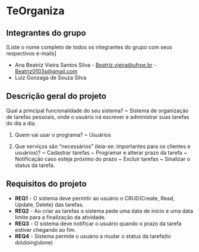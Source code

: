 # TeOrganiza

## Integrantes do grupo 
[Liste o nome completo de todos os integrantes do grupo com seus respectivos e-mails]
 * Ana Beatriz Vieira Santos Silva - Beatriz.vieira@ufrpe.br - Beatriz0103s@gmail.com
 *  Luiz Gonzaga de Souza Silva 

## Descrição geral do projeto 
Qual a principal funcionalidade do seu sistema? 
~ Sistema de organização de tarefas pessoais, onde o usuário irá escrever e administrar suas tarefas do dia a dia.

 1. Quem vai usar o programa? 
~ Usuários

 2. Que serviços são “necessários” (leia-se: importantes para os clientes e usuários)?
~ Cadastrar tarefas
~ Programar e alterar prazo da tarefa
~ Notificação caso esteja próximo do prazo
~ Excluir tarefas
~ Sinalizar o status da tarefa.
 


## Requisitos do projeto
* **REQ1** - O sistema deve permitir ao usuário o CRUD(Create, Read, Update, Delete) das tarefas. 
* **REQ2** - Ao criar as tarefas o sistema pede uma data de início e uma data limite para a finalização da atividade.
* **REQ3** - O sistema deve notificar o usuário quando o prazo da tarefa estiver chegando ao fim.
* **REQ4** - Sistema permite o usuário a mudar o status da tarefa(to do\doing\done)
